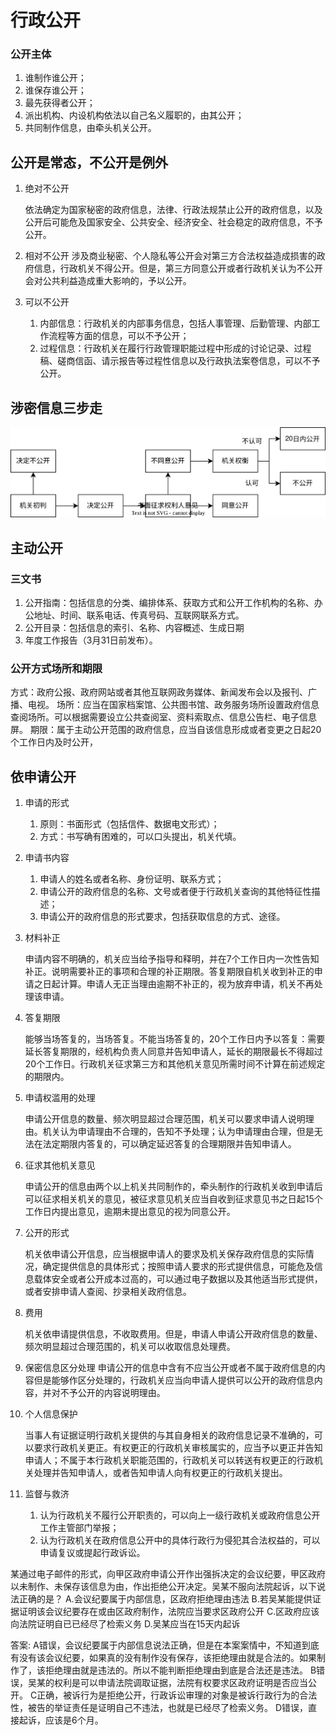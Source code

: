 # 行政公开



### 公开主体

1. 谁制作谁公开；
1. 谁保存谁公开；
1. 最先获得者公开；
1. 派出机构、内设机构依法以自己名义履职的，由其公开；
5. 共同制作信息，由牵头机关公开。

## 公开是常态，不公开是例外

1. 绝对不公开

    依法确定为国家秘密的政府信息，法律、行政法规禁止公开的政府信息，以及公开后可能危及国家安全、公共安全、经济安全、社会稳定的政府信息，不予公开。

1. 相对不公开
    涉及商业秘密、个人隐私等公开会对第三方合法权益造成损害的政府信息，行政机关不得公开。但是，第三方同意公开或者行政机关认为不公开会对公共利益造成重大影响的，予以公开。

1. 可以不公开

    1. 内部信息：行政机关的内部事务信息，包括人事管理、后勤管理、内部工作流程等方面的信息，可以不予公开；
    1. 过程信息：行政机关在履行行政管理职能过程中形成的讨论记录、过程稿、磋商信函、请示报告等过程性信息以及行政执法案卷信息，可以不予公开。


## 涉密信息三步走

![alt text](./行政公开/涉密信息公开.svg)

## 主动公开




### 三文书

1. 公开指南：包括信息的分类、编排体系、获取方式和公开工作机构的名称、办公地址、时间、联系电话、传真号码、互联网联系方式。
1. 公开目录：包括信息的索引、名称、内容概述、生成日期
1. 年度工作报告（3月31日前发布）。

### 公开方式场所和期限

方式：政府公报、政府网站或者其他互联网政务媒体、新闻发布会以及报刊、广播、电视。
场所：应当在国家档案馆、公共图书馆、政务服务场所设置政府信息查阅场所。可以根据需要设立公共查阅室、资料索取点、信息公告栏、电子信息屏。
期限：属于主动公开范围的政府信息，应当自该信息形成或者变更之日起20个工作日内及时公开，

## 依申请公开

1. 申请的形式
    1. 原则：书面形式（包括信件、数据电文形式）；
    1. 方式：书写确有困难的，可以口头提出，机关代填。


1. 申请书内容

    1. 申请人的姓名或者名称、身份证明、联系方式；
    1. 申请公开的政府信息的名称、文号或者便于行政机关查询的其他特征性描述；
    1. 申请公开的政府信息的形式要求，包括获取信息的方式、途径。

1. 材料补正

    申请内容不明确的，机关应当给予指导和释明，并在7个工作日内一次性告知补正。说明需要补正的事项和合理的补正期限。答复期限自机关收到补正的申请之日起计算。申请人无正当理由逾期不补正的，视为放弃申请，机关不再处理该申请。

1. 答复期限

    能够当场答复的，当场答复。不能当场答复的，20个工作日内予以答复：需要延长答复期限的，经机构负责人同意并告知申请人，延长的期限最长不得超过20个工作日。行政机关征求第三方和其他机关意见所需时间不计算在前述规定的期限内。

1. 申请权滥用的处理

    申请公开信息的数量、频次明显超过合理范围，机关可以要求申请人说明理由。机关认为申请理由不合理的，告知不予处理；认为申请理由合理，但是无法在法定期限内答复的，可以确定延迟答复的合理期限并告知申请人。

1. 征求其他机关意见

    申请公开的信息由两个以上机关共同制作的，牵头制作的行政机关收到申请后可以征求相关机关的意见，被征求意见机关应当自收到征求意见书之日起15个工作日内提出意见，逾期未提出意见的视为同意公开。


1. 公开的形式

    机关依申请公开信息，应当根据申请人的要求及机关保存政府信息的实际情况，确定提供信息的具体形式；按照申请人要求的形式提供信息，可能危及信息载体安全或者公开成本过高的，可以通过电子数据以及其他适当形式提供，或者安排申请人查阅、抄录相关政府信息。

1. 费用

    机关依申请提供信息，不收取费用。但是，申请人申请公开政府信息的数量、频次明显超过合理范围的，机关可以收取信息处理费。

1. 保密信息区分处理
    申请公开的信息中含有不应当公开或者不属于政府信息的内容但是能够作区分处理的，行政机关应当向申请人提供可以公开的政府信息内容，并对不予公开的内容说明理由。


1. 个人信息保护

    当事人有证据证明行政机关提供的与其自身相关的政府信息记录不准确的，可以要求行政机关更正。有权更正的行政机关审核属实的，应当予以更正并告知申请人；不属于本行政机关职能范围的，行政机关可以转送有权更正的行政机关处理并告知申请人，或者告知申请人向有权更正的行政机关提出。

1. 监督与救济


    1. 认为行政机关不履行公开职责的，可以向上一级行政机关或政府信息公开工作主管部门举报；
    1. 认为行政机关在政府信息公开中的具体行政行为侵犯其合法权益的，可以申请复议或提起行政诉讼。



某通过电子邮件的形式，向甲区政府申请公开作出强拆决定的会议纪要，甲区政府以未制作、未保存该信息为由，作出拒绝公开决定。吴某不服向法院起诉，以下说法正确的是？
A.会议纪要属于内部信息，区政府拒绝理由违法
B.若吴某能提供证据证明该会议纪要存在或由区政府制作，法院应当要求区政府公开
C.区政府应该向法院证明自已已经尽了检索义务
D.吴某应当在15天内起诉

答案:
A错误，会议纪要属于内部信息说法正确，但是在本案案情中，不知道到底有没有该会议纪要，如果真的没有制作没有保存，该拒绝理由就是合法的。如果制作了，该拒绝理由就是违法的。所以不能判断拒绝理由到底是合法还是违法。
B错误，吴某的权利是可以申请法院调取证据，法院有权要求区政府证明是否应当公开。
C正确，被诉行为是拒绝公开，行政诉讼审理的对象是被诉行政行为的合法性，被告的举证责任是证明自己不违法，也就是已经尽了检索义务。
D错误，直接起诉，应该是6个月。
